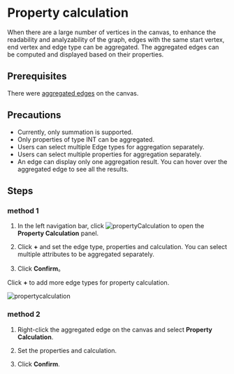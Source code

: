 # Property calculation

When there are a large number of vertices in the canvas, to enhance the readability and analyzability of the graph, edges with the same start vertex, end vertex and edge type can be aggregated. The aggregated edges can be computed and displayed based on their properties.

## Prerequisites

There were [aggregated edges](../canvas-operations/visualization-mode.md) on the canvas.

## Precautions

- Currently, only summation is supported.
- Only properties of type INT can be aggregated.
- Users can select multiple Edge types for aggregation separately.
- Users can select multiple properties for aggregation separately.
- An edge can display only one aggregation result. You can hover over the aggregated edge to see all the results.

## Steps

### method 1

1. In the left navigation bar, click ![propertyCalculation](https://docs-cdn.nebula-graph.com.cn/figures/icon-nav-propertyCalculation.png) to open the **Property Calculation** panel.

2. Click **+** and set the edge type, properties and calculation. You can select multiple attributes to be aggregated separately.

3. Click **Confirm**。

Click **+** to add more edge types for property calculation.

![propertycalculation](https://docs-cdn.nebula-graph.com.cn/figures/propertycalculation-220913-en.png)

### method 2

1. Right-click the aggregated edge on the canvas and select **Property Calculation**.

2. Set the properties and calculation.

3. Click **Confirm**.
